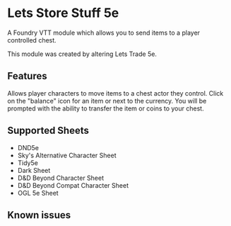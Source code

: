 # Lets Store Stuff 5e
A Foundry VTT module which allows you to send items to a player controlled chest.

This module was created by altering Lets Trade 5e.

## Features

Allows player characters to move items to a chest actor they control. Click on the "balance" icon for an item or next to the currency. You will be prompted with the ability to transfer the item or coins to your chest.

## Supported Sheets

- DND5e
- Sky's Alternative Character Sheet
- Tidy5e
- Dark Sheet
- D&D Beyond Character Sheet
- D&D Beyond Compat Character Sheet
- OGL 5e Sheet

## Known issues


